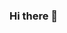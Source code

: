 ### Hi there 👋

<!--
**lun0r/lun0r** is a ✨ _special_ ✨ repository because its `README.md` (this file) appears on your GitHub profile.


- 🔭 I’m currently working as a student
- 🌱 I’m currently learning C# 
- 👯 I’m looking to collaborate with Obelisk.
- 🤔 I’m looking for help with -.
- 💬 Ask me about a  nything! 
- 📫 How to reach me: Call me maybe.. 
- 😄 Pronouns:  
- ⚡ Fun fact:  
-->
